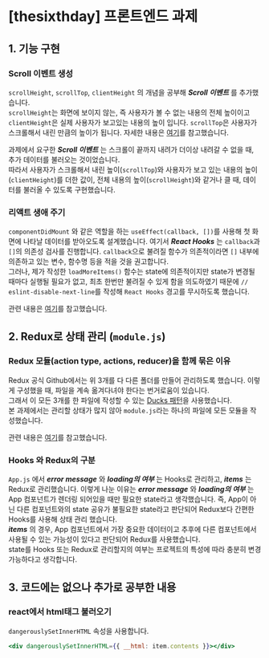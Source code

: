 # [thesixthday] 프론트엔드 과제

## 1. 기능 구현

### Scroll 이벤트 생성
`scrollHeight`, `scrollTop`, `clientHeight` 의 개념을 공부해 ___Scroll 이벤트___ 를 추가했습니다.</br>
`scrollHeight`는 화면에 보이지 않는, 즉 사용자가 볼 수 없는 내용의 전체 높이이고 `clientHeight`은 실제 사용자가 보고있는 내용의 높이 입니다. `scrollTop`은 사용자가 스크롤해서 내린 만큼의 높이가 됩니다. 자세한 내용은 [여기](https://ko.javascript.info/size-and-scroll)를 참고했습니다. </br>

과제에서 요구한 ___Scroll 이벤트___ 는 스크롤이 끝까지 내려가 더이상 내려갈 수 없을 때, 추가 데이터를 불러오는 것이었습니다. </br>
따라서 사용자가 스크롤해서 내린 높이(`scrollTop`)와 사용자가 보고 있는 내용의 높이(`clientHeight`)를 더한 값이, 전체 내용의 높이(`scrollHeight`)와 같거나 클 때, 데이터를 불러올 수 있도록 구현했습니다. 

### 리액트 생애 주기
`componentDidMount` 와 같은 역할을 하는 `useEffect(callback, [])`를 사용해 첫 화면에 나타날 데이터를 받아오도록 설계했습니다.
여기서 ___React Hooks___ 는 `callback`과 `[]`의 의존성 검사를 진행합니다.
`callback`으로 불려질 함수가 의존적이라면 `[]` 내부에 의존하고 있는 변수, 함수명 등을 적을 것을 권고합니다. </br>
그러나, 제가 작성한 `loadMoreItems()` 함수는 state에 의존적이지만 state가 변경될 때마다 실행될 필요가 없고, 최초 한번만 불려질 수 있게 함을 의도하였기 때문에 `// eslint-disable-next-line`를 작성해 `React Hooks` 경고를 무시하도록 했습니다. </br>

관련 내용은 [여기](https://stackoverflow.com/questions/55840294/how-to-fix-missing-dependency-warning-when-using-useeffect-react-hook)를 참고했습니다. 

## 2. Redux로 상태 관리 (`module.js`)
### Redux 모듈(action type, actions, reducer)을 함께 묶은 이유
Redux 공식 Github에서는 위 3개를 다 다른 폴더를 만들어 관리하도록 했습니다. 
이렇게 구성했을 때, 파일을 계속 옮겨다녀야 한다는 번거로움이 있습니다. </br>
그래서 이 모든 3개를 한 파일에 작성할 수 있는 [Ducks 패턴](https://github.com/erikras/ducks-modular-redux)을 사용했습니다. </br>
본 과제에서는 관리할 상태가 많지 않아 `module.js`라는 하나의 파일에 모든 모듈을 작성했습니다. 

관련 내용은 [여기](https://react.vlpt.us/redux/)를 참고했습니다. 

### Hooks 와 Redux의 구분
`App.js` 에서 ___error message___ 와 ___loading의 여부___ 는 Hooks로 관리하고, ___items___ 는 Redux로 관리했습니다.
이렇게 나눈 이유는 ___error message___ 와 ___loading의 여부___ 는 App 컴포넌트가 렌더링 되어있을 때만 필요한 state라고 생각했습니다. 즉, App이 아닌 다른 컴포넌트와의 state 공유가 불필요한 state라고 판단되어 Redux보다 간편한 Hooks를 사용해 상태 관리 했습니다. </br>
___items___ 의 경우, App 컴포넌트에서 가장 중요한 데이터이고 추후에 다른 컴포넌트에서 사용될 수 있는 가능성이 있다고 판단되어 Redux를 사용했습니다.</br>
state를 Hooks 또는 Redux로 관리할지의 여부는 프로젝트의 특성에 따라 충분히 변경 가능하다고 생각합니다. 

## 3. 코드에는 없으나 추가로 공부한 내용
### react에서 html태그 불러오기

`dangerouslySetInnerHTML` 속성을 사용합니다. </br>

```jsx
<div dangerouslySetInnerHTML={{ __html: item.contents }}></div>
```

